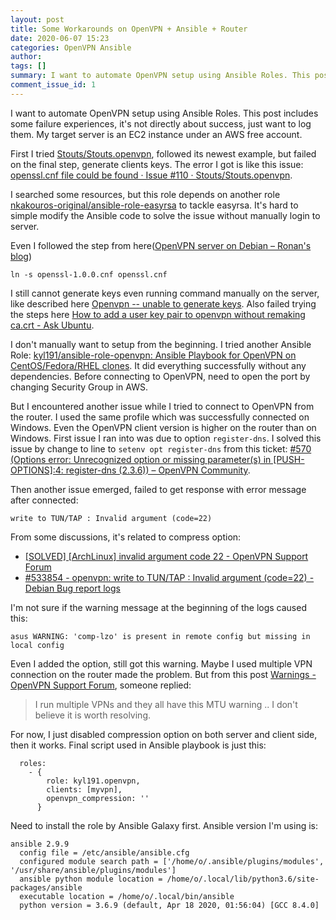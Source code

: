 ```yaml
---
layout: post
title: Some Workarounds on OpenVPN + Ansible + Router
date: 2020-06-07 15:23
categories: OpenVPN Ansible 
author: 
tags: []
summary: I want to automate OpenVPN setup using Ansible Roles. This post includes some failure experiences, it's not directly about success, just want to log them. My target server is an EC2 instance under an AWS free account.
comment_issue_id: 1
---
```


I want to automate OpenVPN setup using Ansible Roles. This post includes some failure experiences, it's not directly about success, just want to log them. My target server is an EC2 instance under an AWS free account.

First I tried [Stouts/Stouts.openvpn](https://github.com/Stouts/Stouts.openvpn), followed its newest example, but failed on the final step, generate clients keys. The error I got is like this issue: [openssl.cnf file could be found · Issue #110 · Stouts/Stouts.openvpn](https://github.com/Stouts/Stouts.openvpn/issues/110).

I searched some resources, but this role depends on another role [nkakouros-original/ansible-role-easyrsa](https://github.com/nkakouros-original/ansible-role-easyrsa) to tackle easyrsa. It's hard to simple modify the Ansible code to solve the issue without manually login to server.

Even I followed the step from here([OpenVPN server on Debian – Ronan's blog](https://www.fontenay-ronan.fr/openvpn-server-on-debian/))
```
ln -s openssl-1.0.0.cnf openssl.cnf
```
I still cannot generate keys even running command manually on the server, like described here [Openvpn -- unable to generate keys](https://openvpn-users.narkive.com/gca7R057/openvpn-unable-to-generate-keys). Also failed trying the steps here [How to add a user key pair to openvpn without remaking ca.crt - Ask Ubuntu](https://askubuntu.com/questions/945592/how-to-add-a-user-key-pair-to-openvpn-without-remaking-ca-crt).

I don't manually want to setup from the beginning. I tried another Ansible Role: [kyl191/ansible-role-openvpn: Ansible Playbook for OpenVPN on CentOS/Fedora/RHEL clones](https://github.com/kyl191/ansible-role-openvpn). It did everything successfully without any dependencies. Before connecting to OpenVPN, need to open the port by changing Security Group in AWS.

But I encountered another issue while I tried to connect to OpenVPN from the router. I used the same profile which was successfully connected on Windows. Even the OpenVPN client version is higher on the router than on Windows. First issue I ran into was due to option `register-dns`. I solved this issue by change to line to `setenv opt register-dns` from this ticket: [#570 (Options error: Unrecognized option or missing parameter(s) in [PUSH-OPTIONS]:4: register-dns (2.3.6)) – OpenVPN Community](https://community.openvpn.net/openvpn/ticket/570).

Then another issue emerged, failed to get response with error message after connected:
```
write to TUN/TAP : Invalid argument (code=22)
```

From some discussions, it's related to compress option:
* [[SOLVED] [ArchLinux] invalid argument code 22 - OpenVPN Support Forum](https://forums.openvpn.net/viewtopic.php?t=9980)
* [#533854 - openvpn: write to TUN/TAP : Invalid argument (code=22) - Debian Bug report logs](https://bugs.debian.org/cgi-bin/bugreport.cgi?bug=533854)

I'm not sure if the warning message at the beginning of the logs caused this:
```
asus WARNING: 'comp-lzo' is present in remote config but missing in local config
```
Even I added the option, still got this warning. Maybe I used multiple VPN connection on the router made the problem. But from this post [Warnings - OpenVPN Support Forum](https://forums.openvpn.net/viewtopic.php?t=26061), someone replied: 
> I run multiple VPNs and they all have this MTU warning .. I don't believe it is worth resolving.

For now, I just disabled compression option on both server and client side, then it works. Final script used in Ansible playbook is just this:
```
  roles:
    - {
        role: kyl191.openvpn, 
        clients: [myvpn],
        openvpn_compression: ''
      }
```

Need to install the role by Ansible Galaxy first. Ansible version I'm using is: 
```
ansible 2.9.9
  config file = /etc/ansible/ansible.cfg
  configured module search path = ['/home/o/.ansible/plugins/modules', '/usr/share/ansible/plugins/modules']
  ansible python module location = /home/o/.local/lib/python3.6/site-packages/ansible
  executable location = /home/o/.local/bin/ansible
  python version = 3.6.9 (default, Apr 18 2020, 01:56:04) [GCC 8.4.0]
```